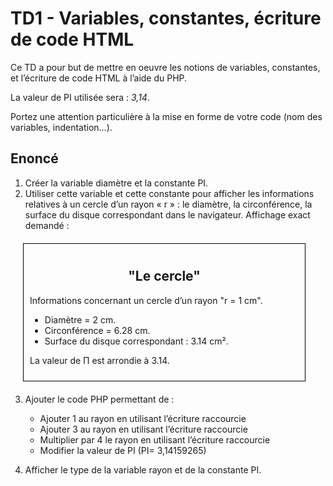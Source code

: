 ﻿  
  
  
# TD1 - Variables, constantes, écriture de code HTML


Ce TD a pour but de mettre en oeuvre les notions de variables, constantes, et l’écriture de code HTML à l’aide du PHP.  

La valeur de PI utilisée sera : _3,14_.  

Portez une attention particulière à la mise en forme de votre code (nom des variables, indentation…).  

## Enoncé  
1. Créer la variable diamètre et la constante PI.  
2. Utiliser cette variable et cette constante pour afficher les informations relatives à un cercle d’un rayon « r » : le diamètre, la circonférence, la surface du disque correspondant dans le navigateur. Affichage exact demandé :  

<div style="border: 1px solid black; padding: 10px; margin:20px;width:430px">
<h2 style="text-align:center">"Le cercle"</h2>

<p>Informations concernant un cercle d’un rayon "r = 1 cm".</p>
<ul>
<li>Diamètre = 2 cm.</li>
<li>Circonférence = 6.28 cm.</li>
<li>Surface du disque correspondant : 3.14 cm².</li>
</ul>
<p>La valeur de Π est arrondie à 3.14.</p>
</div>
  
3. Ajouter le code PHP permettant de :  
    * Ajouter 1 au rayon en utilisant l’écriture raccourcie  
    * Ajouter 3 au rayon en utilisant l’écriture raccourcie  
    * Multiplier par 4 le rayon en utilisant l’écriture raccourcie  
    * Modifier la valeur de PI (PI= 3,14159265)  
    
4. Afficher le type de la variable rayon et de la constante PI.
